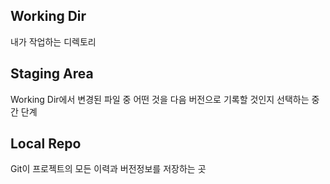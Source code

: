 ## Working Dir

내가 작업하는 디렉토리

## Staging Area

Working Dir에서 변경된 파일 중 어떤 것을 다음 버전으로 기록할 것인지 선택하는 중간 단계

## Local Repo

Git이 프로젝트의 모든 이력과 버전정보를 저장하는 곳